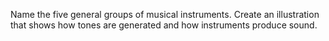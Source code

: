 Name the five general groups of musical instruments. Create an illustration that shows how tones are generated and how instruments produce sound.

